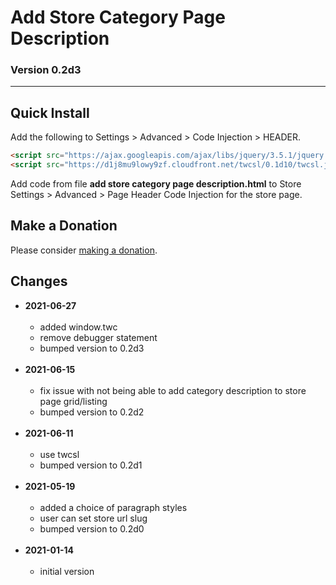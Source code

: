 # Add Store Category Page Description

### Version 0.2d3

---

## Quick Install

Add the following to Settings > Advanced > Code Injection > HEADER.

```html
<script src="https://ajax.googleapis.com/ajax/libs/jquery/3.5.1/jquery.min.js"></script>
<script src="https://d1j8mu9lowy9zf.cloudfront.net/twcsl/0.1d10/twcsl.js"></script>
```

Add code from file **add store category page description.html** to
Store Settings > Advanced > Page Header Code Injection for the store page.

## Make a Donation

Please consider [making a donation](https://github.com/tomsWebConsulting/twcsl#make-a-donation).

## Changes

* **2021-06-27**
<br><br>
  * added window.twc
  * remove debugger statement
  * bumped version to 0.2d3
  <br><br>
* **2021-06-15**
<br><br>
  * fix issue with not being able to add category description to store page
    grid/listing
  * bumped version to 0.2d2
  <br><br>
* **2021-06-11**
<br><br>
  * use twcsl
  * bumped version to 0.2d1
  <br><br>
* **2021-05-19**
<br><br>
  * added a choice of paragraph styles
  * user can set store url slug
  * bumped version to 0.2d0
  <br><br>
* **2021-01-14**
<br><br>
  * initial version
